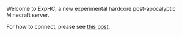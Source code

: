Welcome to ExpHC, a new experimental hardcore post-apocalyptic Minecraft server.

For how to connect, please see 
[this post](http://www.reddit.com/r/cakesminerapocalypse/comments/qfh0v/exphc_new_experimental_hardcore_apocalypse_server/).
